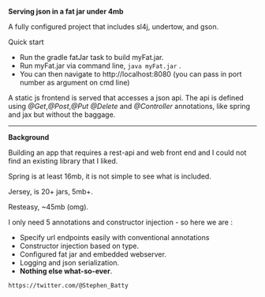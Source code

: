 **Serving json in a fat jar under 4mb**

A fully configured project that includes sl4j, undertow, and gson.  

Quick start 
- Run the gradle fatJar task to build myFat.jar. 
- Run myFat.jar via command line, `java myFat.jar` . 
- You can then navigate to http://localhost:8080 (you can pass in port number as argument on cmd line)

A static js frontend is served that accesses a json api.  The api is defined using _@Get_,_@Post_,_@Put_ _@Delete_ and _@Controller_ annotations, like spring and jax but without the baggage.

***

**Background**

Building an app that requires a rest-api and web front end and I could not find an existing library that I liked.
 
Spring is at least 16mb, it is not simple to see what is included.

Jersey, is 20+ jars, 5mb+. 
 
Resteasy, ~45mb (omg).
 
I only need 5 annotations and constructor injection - so here we are : 

- Specify url endpoints easily with conventional annotations 
- Constructor injection based on type. 
- Configured fat jar and embedded webserver.
- Logging and json serialization. 
- **Nothing else what-so-ever**.

`https://twitter.com/@Stephen_Batty`


 
 
 